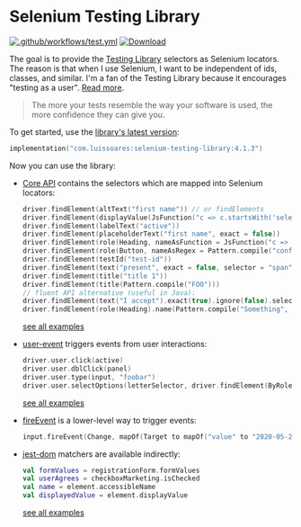 # Selenium Testing Library

[![.github/workflows/test.yml](https://github.com/lsoares/selenium-testing-library/actions/workflows/test.yml/badge.svg)](https://github.com/lsoares/selenium-testing-library/actions/workflows/test.yml)
[![Download](https://img.shields.io/maven-central/v/com.luissoares/selenium-testing-library?logo=apache%20maven)](https://search.maven.org/artifact/com.luissoares/selenium-testing-library)

The goal is to provide the [Testing Library](http://testing-library.com) selectors as Selenium locators.
The reason is that when I use Selenium, I want to be independent of ids, classes, and similar.
I'm a fan of the Testing Library because it encourages "testing as a
user". [Read more](https://medium.com/codex/the-testing-library-meets-selenium-5f74cc712114).

> The more your tests resemble the way your software is used,
> the more confidence they can give you.

To get started, use
the [library's latest version](https://search.maven.org/artifact/com.luissoares/selenium-testing-library):

```kotlin
implementation("com.luissoares:selenium-testing-library:4.1.3")
```

Now you can use the library:

- [Core API](https://testing-library.com/docs) contains the selectors which are mapped into Selenium locators:
    ```kotlin
    driver.findElement(altText("first name")) // or findElements
    driver.findElement(displayValue(JsFunction("c => c.startsWith('selen')")))
    driver.findElement(labelText("active"))
    driver.findElement(placeholderText("first name", exact = false))
    driver.findElement(role(Heading, nameAsFunction = JsFunction("c => c.startsWith('something')")))
    driver.findElement(role(Button, nameAsRegex = Pattern.compile("confirm")))
    driver.findElement(testId("test-id"))
    driver.findElement(text("present", exact = false, selector = "span"))
    driver.findElement(title("title 1"))
    driver.findElement(title(Pattern.compile("FOO")))
    // fluent API alternative (useful in Java):
    driver.findElement(text("I accept").exact(true).ignore(false).selector("span"))
    driver.findElement(role(Heading).name(Pattern.compile("Something", CASE_INSENSITIVE)).level(1))

    ```
   [see all examples](/lib/src/test/kotlin/seleniumtestinglib/locators)

- [user-event](https://testing-library.com/docs/user-event/intro) triggers events from user interactions:
   ```kotlin
   driver.user.click(active)
   driver.user.dblClick(panel)
   driver.user.type(input, "foobar")
   driver.user.selectOptions(letterSelector, driver.findElement(ByRole(ListBox).name("C")))
   ```
   [see all examples](/lib/src/test/kotlin/seleniumtestinglib/interactions)

- [fireEvent](https://testing-library.com/docs/dom-testing-library/api-events) is a lower-level way to trigger events:
  ```kotlin
  input.fireEvent(Change, mapOf(Target to mapOf("value" to "2020-05-24")))
  ```

- [jest-dom](https://testing-library.com/docs/ecosystem-jest-dom) matchers are available indirectly:
  ```kotlin
  val formValues = registrationForm.formValues
  val userAgrees = checkboxMarketing.isChecked
  val name = element.accessibleName
  val displayedValue = element.displayValue
  ```
   [see all examples](/lib/src/test/kotlin/seleniumtestinglib/jestdom)

